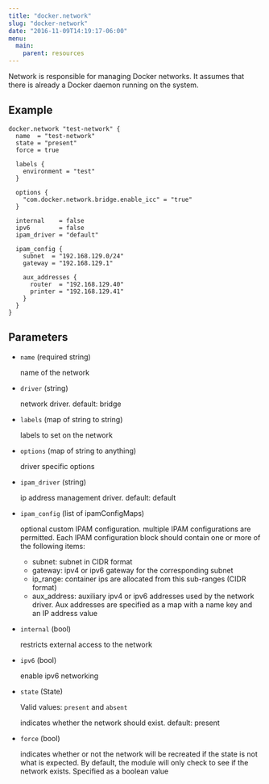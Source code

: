 ```yaml
---
title: "docker.network"
slug: "docker-network"
date: "2016-11-09T14:19:17-06:00"
menu:
  main:
    parent: resources
---
```



Network is responsible for managing Docker networks. It assumes that there is
already a Docker daemon running on the system.


## Example

```hcl
docker.network "test-network" {
  name  = "test-network"
  state = "present"
  force = true

  labels {
    environment = "test"
  }

  options {
    "com.docker.network.bridge.enable_icc" = "true"
  }

  internal    = false
  ipv6        = false
  ipam_driver = "default"

  ipam_config {
    subnet  = "192.168.129.0/24"
    gateway = "192.168.129.1"

    aux_addresses {
      router  = "192.168.129.40"
      printer = "192.168.129.41"
    }
  }
}

```


## Parameters

- `name` (required string)

  name of the network

- `driver` (string)

  network driver. default: bridge

- `labels` (map of string to string)

  labels to set on the network

- `options` (map of string to anything)

  driver specific options

- `ipam_driver` (string)

  ip address management driver. default: default

- `ipam_config` (list of ipamConfigMaps)

  optional custom IPAM configuration. multiple IPAM configurations are
permitted. Each IPAM configuration block should contain one or more of the
following items:

  * subnet:      subnet in CIDR format
  * gateway:     ipv4 or ipv6 gateway for the corresponding subnet
  * ip_range:    container ips are allocated from this sub-ranges (CIDR format)
  * aux_address: auxiliary ipv4 or ipv6 addresses used by the network driver.
                 Aux addresses are specified as a map with a name key and an IP
                 address value

- `internal` (bool)

  restricts external access to the network

- `ipv6` (bool)

  enable ipv6 networking

- `state` (State)


  Valid values: `present` and `absent`

  indicates whether the network should exist. default: present

- `force` (bool)

  indicates whether or not the network will be recreated if the state is not
what is expected. By default, the module will only check to see if the
network exists. Specified as a boolean value


